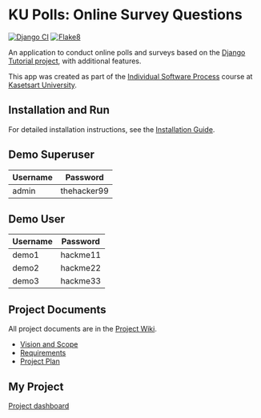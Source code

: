 # KU Polls: Online Survey Questions 
[![Django CI](https://github.com/tanasatit/ku-polls/actions/workflows/django.yml/badge.svg)](https://github.com/tanasatit/ku-polls/actions/workflows/django.yml)
[![Flake8](https://github.com/tanasatit/ku-polls/actions/workflows/flake8.yml/badge.svg)](https://github.com/tanasatit/ku-polls/actions/workflows/flake8.yml)

An application to conduct online polls and surveys based
on the [Django Tutorial project](https://docs.djangoproject.com/en/4.1/intro/tutorial01/), with
additional features.

This app was created as part of the [Individual Software Process](
https://cpske.github.io/ISP) course at [Kasetsart University](https://www.ku.ac.th).

## Installation and Run

For detailed installation instructions, see the [Installation Guide](./Installation.md).

## Demo Superuser
| Username | Password    |
|----------|-------------|
| admin    | thehacker99 |

## Demo User
| Username | Password |
|----------|----------|
| demo1    | hackme11 |
| demo2    | hackme22 |
| demo3    | hackme33 |

## Project Documents

All project documents are in the [Project Wiki](../../wiki/Home).

- [Vision and Scope](../../wiki/Vision%20and%20Scope)
- [Requirements](../../wiki/Requirements)
- [Project Plan](../../wiki/Project%20Plan)

## My Project
[Project dashboard](https://github.com/users/tanasatit/projects/2)
